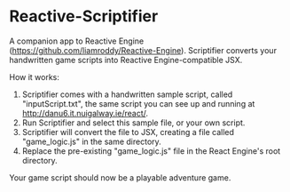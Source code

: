# Reactive-Scriptifier
A companion app to Reactive Engine (https://github.com/liamroddy/Reactive-Engine). Scriptifier converts your handwritten game scripts into Reactive Engine-compatible JSX.

How it works:
1) Scriptifier comes with a handwritten sample script, called "inputScript.txt", the same script you can see up and running at http://danu6.it.nuigalway.ie/react/.
2) Run Scriptifier and select this sample file, or your own script.
3) Scriptifier will convert the file to JSX, creating a file called "game_logic.js" in the same directory.
4) Replace the pre-existing "game_logic.js" file in the React Engine's root directory.

Your game script should now be a playable adventure game.
